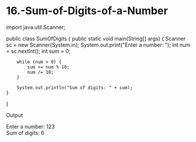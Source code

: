 # 16.-Sum-of-Digits-of-a-Number
import java.util.Scanner;

public class SumOfDigits {
    public static void main(String[] args) {
        Scanner sc = new Scanner(System.in);
        System.out.print("Enter a number: ");
        int num = sc.nextInt();
        int sum = 0;

        while (num > 0) {
            sum += num % 10;
            num /= 10;
        }

        System.out.println("Sum of digits: " + sum);
    }
}

Output

Enter a number: 123  
Sum of digits: 6

